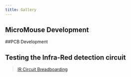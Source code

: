 ```yaml
---
title: Gallery
---
```


## MicroMouse Development

> [](//imgur.com/EZ0y1Cj)

##PCB Development

> [](//imgur.com/o9XDkE1)

## Testing the Infra-Red detection circuit

> [IR Circuit Breadboarding](//imgur.com/SUQ4WAO)
